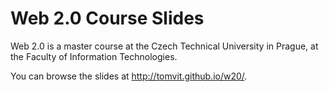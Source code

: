 # Web 2.0 Course Slides
Web 2.0 is a master course at the Czech Technical University in Prague, at the Faculty of Information Technologies. 

You can browse the slides at http://tomvit.github.io/w20/.

